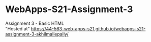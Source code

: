 # WebApps-S21-Assignment-3
Assignment 3 - Basic HTML
<br>
"Hosted at"  https://44-563-web-apps-s21.github.io/webapps-s21-assignment-3-akhilmallepally/